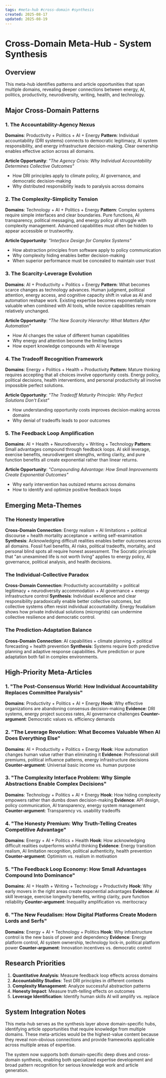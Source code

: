```yaml
---
tags: #meta-hub #cross-domain #synthesis
created: 2025-08-17
updated: 2025-08-19
---
```


# Cross-Domain Meta-Hub - System Synthesis

## Overview

This meta-hub identifies patterns and article opportunities that span multiple domains, revealing deeper connections between energy, AI, politics, productivity, neurodiversity, writing, health, and technology.

## Major Cross-Domain Patterns

### 1. **The Accountability-Agency Nexus**
**Domains**: Productivity + Politics + AI + Energy
**Pattern**: Individual accountability (DRI systems) connects to democratic legitimacy, AI system responsibility, and energy infrastructure decision-making. Clear ownership enables effective action across all domains.

**Article Opportunity**: *"The Agency Crisis: Why Individual Accountability Determines Collective Outcomes"*
- How DRI principles apply to climate policy, AI governance, and democratic decision-making
- Why distributed responsibility leads to paralysis across domains

### 2. **The Complexity-Simplicity Tension**
**Domains**: Technology + AI + Politics + Energy
**Pattern**: Complex systems require simple interfaces and clear boundaries. Pure functions, AI transparency, political messaging, and energy policy all struggle with complexity management. Advanced capabilities must often be hidden to appear accessible or trustworthy.

**Article Opportunity**: *"Interface Design for Complex Systems"*
- How abstraction principles from software apply to policy communication
- Why complexity hiding enables better decision-making
- When superior performance must be concealed to maintain user trust

### 3. **The Scarcity-Leverage Evolution**
**Domains**: AI + Productivity + Politics + Energy
**Pattern**: What becomes scarce changes as technology advances. Human judgment, political attention, energy access, and cognitive capacity shift in value as AI and automation reshape work. Existing expertise becomes exponentially more valuable when combined with AI tools, while novice capabilities remain relatively unchanged.

**Article Opportunity**: *"The New Scarcity Hierarchy: What Matters After Automation"*
- How AI changes the value of different human capabilities
- Why energy and attention become the limiting factors
- How expert knowledge compounds with AI leverage

### 4. **The Tradeoff Recognition Framework**
**Domains**: Energy + Politics + Health + Productivity
**Pattern**: Mature thinking requires accepting that all choices involve opportunity costs. Energy policy, political decisions, health interventions, and personal productivity all involve impossible perfect solutions.

**Article Opportunity**: *"The Tradeoff Maturity Principle: Why Perfect Solutions Don't Exist"*
- How understanding opportunity costs improves decision-making across domains
- Why denial of tradeoffs leads to poor outcomes

### 5. **The Feedback Loop Amplification**
**Domains**: AI + Health + Neurodiversity + Writing + Technology
**Pattern**: Small advantages compound through feedback loops. AI skill leverage, exercise benefits, neurodivergent strengths, writing clarity, and pure function benefits all create exponential rather than linear returns.

**Article Opportunity**: *"Compounding Advantage: How Small Improvements Create Exponential Outcomes"*
- Why early intervention has outsized returns across domains
- How to identify and optimize positive feedback loops

## Emerging Meta-Themes

### The Honesty Imperative
**Cross-Domain Connection**: Energy realism + AI limitations + political discourse + health mortality acceptance + writing self-examination
**Synthesis**: Acknowledging difficult realities enables better outcomes across all domains. Fossil fuel benefits, AI risks, political tradeoffs, mortality, and personal blind spots all require honest assessment. The Socratic principle that "an unexamined life is not worth living" applies to energy policy, AI governance, political analysis, and health decisions.

### The Individual-Collective Paradox
**Cross-Domain Connection**: Productivity accountability + political legitimacy + neurodiversity accommodation + AI governance + energy infrastructure control
**Synthesis**: Individual excellence and clear responsibility paradoxically enable better collective outcomes, but collective systems often resist individual accountability. Energy feudalism shows how private individual solutions (microgrids) can undermine collective resilience and democratic control.

### The Prediction-Adaptation Balance
**Cross-Domain Connection**: AI capabilities + climate planning + political forecasting + health prevention
**Synthesis**: Systems require both predictive planning and adaptive response capabilities. Pure prediction or pure adaptation both fail in complex environments.

## High-Priority Meta-Articles

### 1. **"The Post-Consensus World: How Individual Accountability Replaces Committee Paralysis"**
**Domains**: Productivity + Politics + AI + Energy
**Hook**: Why effective organizations are abandoning consensus decision-making
**Evidence**: DRI systems, energy project success rates, AI governance challenges
**Counter-argument**: Democratic values vs. efficiency demands

### 2. **"The Leverage Revolution: What Becomes Valuable When AI Does Everything Else"**
**Domains**: AI + Productivity + Politics + Energy
**Hook**: How automation changes human value rather than eliminating it
**Evidence**: Professional skill premiums, political influence patterns, energy infrastructure decisions
**Counter-argument**: Universal basic income vs. human purpose

### 3. **"The Complexity Interface Problem: Why Simple Abstractions Enable Complex Decisions"**
**Domains**: Technology + Politics + AI + Energy
**Hook**: How hiding complexity empowers rather than dumbs down decision-making
**Evidence**: API design, policy communication, AI transparency, energy system management
**Counter-argument**: Transparency vs. usability tradeoffs

### 4. **"The Honesty Premium: Why Truth-Telling Creates Competitive Advantage"**
**Domains**: Energy + AI + Politics + Health
**Hook**: How acknowledging difficult realities outperforms wishful thinking
**Evidence**: Energy transition realism, AI limitation recognition, political authenticity, health prevention
**Counter-argument**: Optimism vs. realism in motivation

### 5. **"The Feedback Loop Economy: How Small Advantages Compound Into Dominance"**
**Domains**: AI + Health + Writing + Technology + Productivity
**Hook**: Why early movers in the right areas create exponential advantages
**Evidence**: AI skill leverage, exercise longevity benefits, writing clarity, pure function reliability
**Counter-argument**: Inequality amplification vs. meritocracy

### 6. **"The New Feudalism: How Digital Platforms Create Modern Lords and Serfs"**
**Domains**: Energy + AI + Technology + Politics
**Hook**: Why infrastructure control is the new basis of power and dependency
**Evidence**: Energy platform control, AI system ownership, technology lock-in, political platform power
**Counter-argument**: Innovation incentives vs. democratic control

## Research Priorities

1. **Quantitative Analysis**: Measure feedback loop effects across domains
2. **Accountability Studies**: Test DRI principles in different contexts
3. **Complexity Management**: Analyze successful abstraction patterns
4. **Honesty Impact**: Measure truth-telling effects on outcomes
5. **Leverage Identification**: Identify human skills AI will amplify vs. replace

## System Integration Notes

This meta-hub serves as the synthesis layer above domain-specific hubs, identifying article opportunities that require knowledge from multiple domains. These meta-articles would be the highest-value content because they reveal non-obvious connections and provide frameworks applicable across multiple areas of expertise.

The system now supports both domain-specific deep dives and cross-domain synthesis, enabling both specialized expertise development and broad pattern recognition for serious knowledge work and article generation.